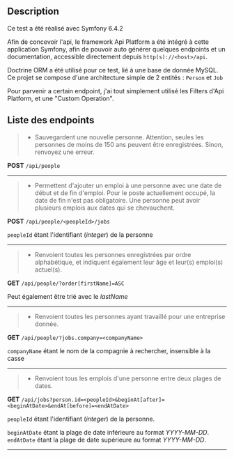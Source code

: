 ## Description

Ce test a été réalisé avec Symfony 6.4.2

Afin de concevoir l'api, le framework Api Platform a été intégré à cette application Symfony, afin de pouvoir auto générer quelques endpoints et un documentation, accessible directement depuis `http(s)://<host>/api`.

Doctrine ORM a été utilisé pour ce test, lié à une base de donnée MySQL. Ce projet se compose d'une architecture simple de 2 entités : `Person` et `Job`

Pour parvenir a certain endpoint, j'ai tout simplement utilisé les Filters d'Api Platform, et une "Custom Operation".

## Liste des endpoints

> - Sauvegardent une nouvelle personne. Attention, seules les personnes de moins de 150 ans peuvent être enregistrées. Sinon, renvoyez une erreur.

**POST** `/api/people`

___

> - Permettent d'ajouter un emploi à une personne avec une date de début et de fin d'emploi. Pour le poste actuellement occupé, la date de fin n'est pas obligatoire. Une personne peut avoir plusieurs emplois aux dates qui se chevauchent.

**POST** `/api/people/<peopleId>/jobs`

`peopleId` étant l'identifiant (_integer_) de la personne

____


> - Renvoient toutes les personnes enregistrées par ordre alphabétique, et indiquent également leur âge et leur(s) emploi(s) actuel(s).

**GET** `/api/people/?order[firstName]=ASC`

Peut également être trié avec le _lastName_

___

> - Renvoient toutes les personnes ayant travaillé pour une entreprise donnée.

**GET** `/api/people/?jobs.company=<companyName>`

`companyName` étant le nom de la compagnie à rechercher, insensible à la casse

___

> - Renvoient tous les emplois d'une personne entre deux plages de dates.

**GET** `/api/jobs?person.id=<peopleId>&beginAt[after]=<beginAtDate>&endAt[before]=<endAtDate>`

`peopleId` étant l'identifiant (_integer_) de la personne.

`beginAtDate` étant la plage de date inférieure au format _YYYY-MM-DD_.
`endAtDate` étant la plage de date supérieure au format _YYYY-MM-DD_.

___


